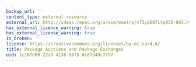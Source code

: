 ```yaml
---
backup_url: ''
content_type: external-resource
external_url: http://ideas.repec.org/a/ecm/emetrp/v75y2007i4p935-965.html
has_external_licence_warning: true
has_external_license_warning: true
is_broken: ''
license: https://creativecommons.org/licenses/by-nc-sa/4.0/
title: Package Auctions and Package Exchanges
uid: 1c16fd00-22a9-4138-86f5-6c87d4dc7797
---
```

